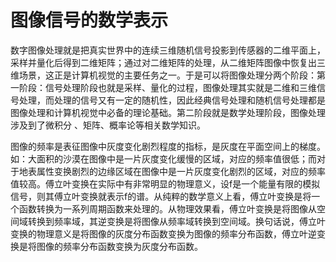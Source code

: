 # 图像信号的数学表示

​	数字图像处理就是把真实世界中的连续三维随机信号投影到传感器的二维平面上，采样并量化后得到二维矩阵；通过对二维矩阵的处理，从二维矩阵图像中恢复出三维场景，这正是计算机视觉的主要任务之一。于是可以将图像处理分两个阶段：第一阶段：信号处理阶段也就是采样、量化的过程，图像处理其实就是二维和三维信号处理，而处理的信号又有一定的随机性，因此经典信号处理和随机信号处理都是图像处理和计算机视觉中必备的理论基础。第二阶段就是数学处理阶段，图像处理涉及到了微积分 、矩阵、概率论等相关数学知识。

​         图像的频率是表征图像中灰度变化剧烈程度的指标，是灰度在平面空间上的梯度。如：大面积的沙漠在图像中是一片灰度变化缓慢的区域，对应的频率值很低；而对于地表属性变换剧烈的边缘区域在图像中是一片灰度变化剧烈的区域，对应的频率值较高。傅立叶变换在实际中有非常明显的物理意义，设f是一个能量有限的模拟信号，则其傅立叶变换就表示f的谱。从纯粹的数学意义上看，傅立叶变换是将一个函数转换为一系列周期函数来处理的。从物理效果看，傅立叶变换是将图像从空间域转换到频率域，其逆变换是将图像从频率域转换到空间域。换句话说，傅立叶变换的物理意义是将图像的灰度分布函数变换为图像的频率分布函数，傅立叶逆变换是将图像的频率分布函数变换为灰度分布函数。